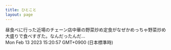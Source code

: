 ```yaml
---
title: ひとこと
layout: page
---
```

<div class="box" dt="1676269257123">
  昼食べに行った近場のチェーン店中華の野菜炒め定食がなぜかめっちゃ野菜炒め大盛りで食べすぎた。なんだったんだ…
  <div class="content is-small">Mon Feb 13 2023 15:20:57 GMT+0900 (日本標準時)</div>
</div>